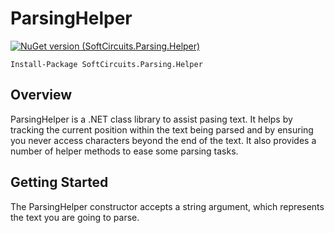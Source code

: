 # ParsingHelper

[![NuGet version (SoftCircuits.Parsing.Helper)](https://img.shields.io/nuget/v/SoftCircuits.Parsing.Helper.svg?style=flat-square)](https://www.nuget.org/packages/SoftCircuits.Parsing.Helper/)

```
Install-Package SoftCircuits.Parsing.Helper
```

## Overview

ParsingHelper is a .NET class library to assist pasing text. It helps by tracking the current position within the text being parsed and by ensuring you never access characters beyond the end of the text. It also provides a number of helper methods to ease some parsing tasks.

## Getting Started

The ParsingHelper constructor accepts a string argument, which represents the text you are going to parse.



```cs

```
